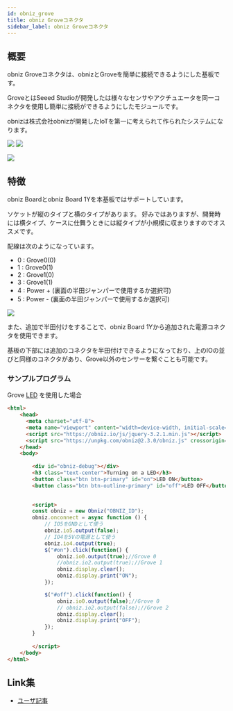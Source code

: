 ```yaml
---
id: obniz_grove
title: obniz Groveコネクタ
sidebar_label: obniz Groveコネクタ
---
```


## 概要

obniz Groveコネクタは、obnizとGroveを簡単に接続できるようにした基板です。

GroveとはSeeed Studioが開発したは様々なセンサやアクチュエータを同一コネクタを使用し簡単に接続ができるようにしたモジュールです。

obnizは株式会社obnizが開発したIoTを第一に考えられて作られたシステムになります。

![](/img/docs/obniz_grove/top.jpg)
![](/img/docs/obniz_grove/bottom.jpg)

![](/img/docs/obniz_grove/sample.jpg)


## 特徴

obniz Boardとobniz Board 1Yを本基板ではサポートしています。

ソケットが縦のタイプと横のタイプがあります。
好みではありますが、開発時には横タイプ、ケースに仕舞うときには縦タイプが小規模に収まりますのでオススメです。

配線は次のようになっています。

- 0 : Grove0(0)
- 1 : Grove0(1)
- 2 : Grove1(0)
- 3 : Grove1(1)
- 4 : Power + (裏面の半田ジャンパーで使用するか選択可)
- 5 : Power - (裏面の半田ジャンパーで使用するか選択可)

![](/img/docs/obniz_grove/circuit.png)

また、追加で半田付けをすることで、obniz Board 1Yから追加された電源コネクタを使用できます。

基板の下部には追加のコネクタを半田付けできるようになっており、上のIOの並びと同様のコネクタがあり、Grove以外のセンサーを繋ぐことも可能です。

### サンプルプログラム

Grove [LED](https://www.switch-science.com/products/1254) を使用した場合

```html
<html>
    <head>
      <meta charset="utf-8">
      <meta name="viewport" content="width=device-width, initial-scale=1">
      <script src="https://obniz.io/js/jquery-3.2.1.min.js"></script>
      <script src="https://unpkg.com/obniz@2.3.0/obniz.js" crossorigin="anonymous"></script>
    </head>
    <body>
     
        <div id="obniz-debug"></div>
        <h3 class="text-center">Turning on a LED</h3>
        <button class="btn btn-primary" id="on">LED ON</button>
        <button class="btn btn-outline-primary" id="off">LED OFF</button>

         
        <script>
        const obniz = new Obniz("OBNIZ_ID");
        obniz.onconnect = async function () {
            // IO5をGNDとして使う
            obniz.io5.output(false);
            // IO4を5Vの電源として使う
            obniz.io4.output(true);
            $("#on").click(function() {
                obniz.io0.output(true);//Grove 0
                //obniz.io2.output(true);//Grove 1
                obniz.display.clear();
                obniz.display.print("ON");
            });

            $("#off").click(function() {
                obniz.io0.output(false);//Grove 0
                // obniz.io2.output(false);//Grove 2
                obniz.display.clear();
                obniz.display.print("OFF");
            });
        }
         
        </script>
    </body>
</html>
```

## Link集

- [ユーザ記事](https://www.1ft-seabass.jp/memo/2019/10/04/wamisnet-obniz-grove-board-first-step/)
